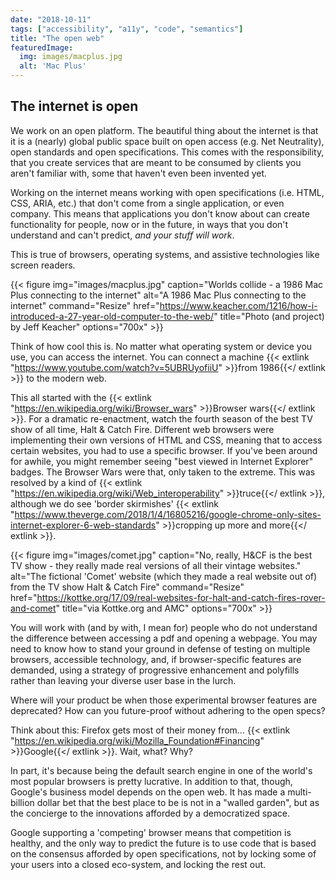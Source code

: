 ```yaml
---
date: "2018-10-11"
tags: ["accessibility", "a11y", "code", "semantics"]
title: "The open web"
featuredImage:
  img: images/macplus.jpg
  alt: 'Mac Plus'
---
```


## The internet is open

We work on an open platform. The beautiful thing about the internet is that it is a (nearly) global public space built on open access (e.g. Net Neutrality), open standards and open specifications. This comes with the responsibility, that you create services that are meant to be consumed by clients you aren't familiar with, some that haven't even been invented yet.

Working on the internet means working with open specifications (i.e. HTML, CSS, ARIA, etc.) that don't come from a single application, or even company. This means that applications you don't know about can create functionality for people, now or in the future, in ways that you don't understand and can't predict, <em>and your stuff will work</em>.

This is true of browsers, operating systems, and assistive technologies like screen readers.

{{< figure
img="images/macplus.jpg" 
caption="Worlds collide - a 1986 Mac Plus connecting to the internet"
alt="A 1986 Mac Plus connecting to the internet" 
command="Resize" 
href="https://www.keacher.com/1216/how-i-introduced-a-27-year-old-computer-to-the-web/"
title="Photo (and project) by Jeff Keacher"
options="700x" >}}

Think of how cool this is. No matter what operating system or device you use, you can access the internet. You can connect a machine {{< extlink "https://www.youtube.com/watch?v=5UBRUyofiiU" >}}from 1986{{</ extlink >}} to the modern web.

This all started with the {{< extlink "https://en.wikipedia.org/wiki/Browser_wars" >}}Browser wars{{</ extlink >}}. For a dramatic re-enactment, watch the fourth season of the best TV show of all time, Halt & Catch Fire. Different web browsers were implementing their own versions of HTML and CSS, meaning that to access certain websites, you had to use a specific browser. If you've been around for awhile, you might remember seeing "best viewed in Internet Explorer" badges. The Browser Wars were that, only taken to the extreme. This was resolved by a kind of {{< extlink "https://en.wikipedia.org/wiki/Web_interoperability" >}}truce{{</ extlink >}}, although we do see 'border skirmishes' {{< extlink "https://www.theverge.com/2018/1/4/16805216/google-chrome-only-sites-internet-explorer-6-web-standards" >}}cropping up more and more{{</ extlink >}}.

{{< figure
img="images/comet.jpg" 
caption="No, really, H&CF is the best TV show - they really made real versions of all their vintage websites."
alt="The fictional 'Comet' website (which they made a real website out of) from the TV show Halt & Catch Fire" 
command="Resize" 
href="https://kottke.org/17/09/real-websites-for-halt-and-catch-fires-rover-and-comet"
title="via Kottke.org and AMC"
options="700x" >}}

You will work with (and by with, I mean for) people who do not understand the difference between accessing a pdf and opening a webpage. You may need to know how to stand your ground in defense of testing on multiple browsers, accessible technology, and, if browser-specific features are demanded, using a strategy of progressive enhancement and polyfills rather than leaving your diverse user base in the lurch.

Where will your product be when those experimental browser features are deprecated? How can you future-proof without adhering to the open specs?

Think about this: Firefox gets most of their money from... {{< extlink "https://en.wikipedia.org/wiki/Mozilla_Foundation#Financing" >}}Google{{</ extlink >}}. Wait, what? Why?

In part, it's because being the default search engine in one of the world's most popular browsers is pretty lucrative. In addition to that, though, Google's business model depends on the open web. It has made a multi-billion dollar bet that the best place to be is not in a "walled garden", but as the concierge to the innovations afforded by a democratized space.

Google supporting a 'competing' browser means that competition is healthy, and the only way to predict the future is to use code that is based on the consensus afforded by open specifications, not by locking some of your users into a closed eco-system, and locking the rest out.